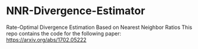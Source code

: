 # NNR-Divergence-Estimator
Rate-Optimal Divergence Estimation Based on Nearest Neighbor Ratios
This repo contains the code for the following paper: 
https://arxiv.org/abs/1702.05222 
